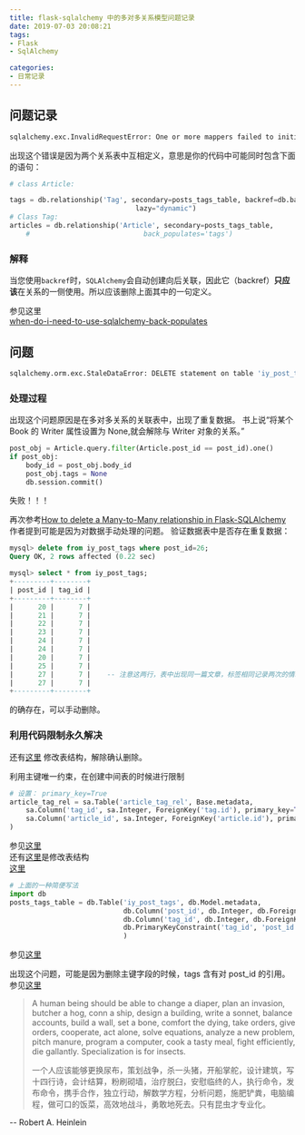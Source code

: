 ```yaml
---
title: flask-sqlalchemy 中的多对多关系模型问题记录
date: 2019-07-03 20:08:21
tags:
- Flask
- SqlAlchemy

categories:
- 日常记录
---
```


## 问题记录

```bash
sqlalchemy.exc.InvalidRequestError: One or more mappers failed to initialize - can't proceed with initialization of other mappers. Triggering mapper: 'mapped class Article->iy_article'. Original exception was: Error creating backref 'articles' on relationship 'Article.tags': property of that name exists on mapper 'mapped class Tag->iy_tag'
```
出现这个错误是因为两个关系表中互相定义，意思是你的代码中可能同时包含下面的语句：

```python
# class Article:

tags = db.relationship('Tag', secondary=posts_tags_table, backref=db.backref('articles', lazy='dynamic'),
                               lazy="dynamic")
# Class Tag:                            
articles = db.relationship('Article', secondary=posts_tags_table,
    #                            back_populates='tags')
```
### 解释

当您使用`backref`时，`SQLAlchemy`会自动创建向后关联，因此它（backref）**只应该**在关系的一侧使用。所以应该删除上面其中的一句定义。

参见这里  
[when-do-i-need-to-use-sqlalchemy-back-populates](https://stackoverflow.com/questions/39869793/when-do-i-need-to-use-sqlalchemy-back-populates)
## 问题
```bash
sqlalchemy.orm.exc.StaleDataError: DELETE statement on table 'iy_post_tags' expected to delete 4 row(s); Only 24 were matched.
```
### 处理过程
出现这个问题原因是在多对多关系的关联表中，出现了重复数据。
书上说“将某个 Book 的 Writer 属性设置为 None,就会解除与 Writer 对象的关系。”
```python
post_obj = Article.query.filter(Article.post_id == post_id).one()
if post_obj:
    body_id = post_obj.body_id
    post_obj.tags = None
    db.session.commit()
```
失败！！！

再次参考[How to delete a Many-to-Many relationship in Flask-SQLAlchemy](https://seagullbird.xyz/posts/how-to-delete-many-to-many-in-sqlalchemy/)
作者提到可能是因为对数据手动处理的问题。
验证数据表中是否存在重复数据：
```sql
mysql> delete from iy_post_tags where post_id=26;
Query OK, 2 rows affected (0.22 sec)

mysql> select * from iy_post_tags;
+---------+--------+
| post_id | tag_id |
+---------+--------+
|      20 |      7 |
|      21 |      7 |
|      22 |      7 |
|      23 |      7 |
|      24 |      7 |
|      24 |      7 |
|      20 |      7 |
|      25 |      7 |
|      27 |      7 |    -- 注意这两行，表中出现同一篇文章，标签相同记录两次的情况，此时删除操作就会报错
|      27 |      7 |
+---------+--------+

```
的确存在，可以手动删除。


### 利用代码限制永久解决  
还有[这里](https://stackoverflow.com/questions/36002638/how-to-fix-sqlalchemy-sawarning-delete-statement-on-table-expected-to-delete-1)
修改表结构，解除确认删除。

利用主键唯一约束，在创建中间表的时候进行限制
```python
# 设置： primary_key=True
article_tag_rel = sa.Table('article_tag_rel', Base.metadata,
    sa.Column('tag_id', sa.Integer, ForeignKey('tag.id'), primary_key=True),
    sa.Column('article_id', sa.Integer, ForeignKey('article.id'), primary_key=True)
)
```
参见[这里](https://github.com/kvesteri/sqlalchemy-continuum/issues/65)  
还有[这里](https://stackoverflow.com/questions/36002638/how-to-fix-sqlalchemy-sawarning-delete-statement-on-table-expected-to-delete-1)是修改表结构       
[这里](https://stackoverflow.com/questions/41941273/deleting-from-a-sqlalchemy-many-to-many-matches-the-wrong-number-of-rows)     
```python
# 上面的一种简便写法
import db
posts_tags_table = db.Table('iy_post_tags', db.Model.metadata,
                            db.Column('post_id', db.Integer, db.ForeignKey('iy_article.post_id')),
                            db.Column('tag_id', db.Integer, db.ForeignKey('iy_tag.id')),
                            db.PrimaryKeyConstraint('tag_id', 'post_id')
                            )
```

参见[这里](https://groups.google.com/forum/#!topic/sqlalchemy/vfoTsQkqfHI)

出现这个问题，可能是因为删除主键字段的时候，tags 含有对 post_id 的引用。 
参见[这里](https://groups.google.com/forum/#!topic/sqlalchemy/vfoTsQkqfHI)

>A human being should be able to change a diaper, plan an invasion, butcher a hog, conn a ship, design a building, write a sonnet, balance accounts, build a wall, set a bone, comfort the dying, take orders, give orders, cooperate, act alone, solve equations, analyze a new problem, pitch manure, program a computer, cook a tasty meal, fight efficiently, die gallantly. Specialization is for insects.
>
>一个人应该能够更换尿布，策划战争，杀一头猪，开船掌舵，设计建筑，写十四行诗，会计结算，粉刷砌墙，治疗脱臼，安慰临终的人，执行命令，发布命令，携手合作，独立行动，解数学方程，分析问题，施肥铲粪，电脑编程，做可口的饭菜，高效地战斗，勇敢地死去。只有昆虫才专业化。
>
-- Robert A. Heinlein
